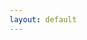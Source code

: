 ```yaml
---
layout: default
---
```

<meta http-equiv="Permissions-Policy" content="interest-cohort=()">
<div id="chart-container"></div>
<script src="{{ site.baseurl }}/chart.js"></script>

<script src="{{ site.baseurl }}/assets/js/main.js"></script>
